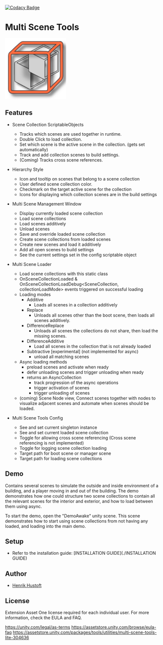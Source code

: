 [![Codacy Badge](https://app.codacy.com/project/badge/Grade/ab255c26e8694143944b4ce292fee11b)](https://app.codacy.com/gh/Hustoft-Digital/MultiSceneTools/dashboard?utm_source=gh&utm_medium=referral&utm_content=&utm_campaign=Badge_grade)

# Multi Scene Tools

<img src="Images/MultiSceneTools%20Icon.png" alt="MultiSceneToolsIcon" width="200"/>

## Features

- Scene Collection ScriptableObjects
    - Tracks which scenes are used together in runtime.
    - Double Click to load collection.
    - Set which scene is the active scene in the collection. (gets set automatically)
    - Track and add collection scenes to build settings.
    - (Coming) Tracks cross scene references.
 
- Hierarchy Style
    - Icon and tooltip on scenes that belong to a scene collection
    - User defined scene collection color.
    - Checkmark on the target active scene for the collection
    - Icons for displaying which collection scenes are in the build settings

- Multi Scene Management Window
    - Display currently loaded scene collection
    - Load scene collections
    - Load scenes additively
    - Unload scenes
    - Save and override loaded scene collection
    - Create scene collections from loaded scenes
    - Create new scenes and load it additively
    - Add all open scenes to build settings
    - See the current settings set in the config scriptable object

- Multi Scene Loader
    - Load scene collections with this static class
    - OnSceneCollectionLoaded & OnSceneCollectionLoadDebug<SceneCollection, collectionLoadMode> events triggered on successful loading
    - Loading modes
        - Additive
            - Loads all scenes in a collection additively
        - Replace
            - Unloads all scenes other than the boot scene, then loads all scenes additively.
        - DifferenceReplace
            - Unloads all scenes the collections do not share, then load the missing scenes.
        - DifferenceAdditive
            - Load all scenes in the collection that is not already loaded
        - Subtractive [experimental] (not implemented for async)
            - unload all matching scenes
    - Async loading methods
        - preload scenes and activate when ready
        - defer unloading scenes and trigger unloading when ready
        - returns an AsyncCollection
            - track progression of the async operations
            - trigger activation of scenes
            - trigger unloading of scenes 
    - (coming) Scene Node view, Connect scenes together with nodes to visualize adjacent scenes and automate when scenes should be loaded. 

- Multi Scene Tools Config
    - See and set current singleton instance
    - See and set current loaded scene collection
    - Toggle for allowing cross scene referencing (Cross scene referencing is not implemented)
    - Toggle for logging scene collection loading
    - Target path for boot scene or manager scene
    - Target path for loading scene collections

## Demo

Contains several scenes to simulate the outside and inside environment of a building, and a player moving in and out of the building. The demo demonstrates how one could structure two scene collections to contain all the relevant scenes for the interior and exterior, and how to load between them using async. 

To start the demo, open the "DemoAwake" unity scene. This scene demonstrates how to start using scene collections from not having any loaded, and loading into the main demo.

## Setup

- Refer to the installation guide: [INSTALLATION GUIDE](./INSTALLATION GUIDE)

## Author

- [Henrik Hustoft](https://linktr.ee/henryhouse)

## License

Extension Asset
One license required for each individual user.
For more information, check the EULA and FAQ.

https://unity.com/legal/as-terms
https://assetstore.unity.com/browse/eula-faq
https://assetstore.unity.com/packages/tools/utilities/multi-scene-tools-lite-304636